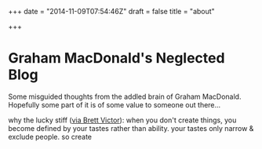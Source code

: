 +++
date = "2014-11-09T07:54:46Z"
draft = false
title = "about"

+++

Graham MacDonald's Neglected Blog
=================================

Some misguided thoughts from the addled brain of Graham MacDonald.  Hopefully some part of it is of some value to someone out there...

why the lucky stiff ([via Brett Victor](http://worrydream.com/#!/quotes)):
when you don't create things, you become defined by your tastes rather than ability. your tastes only narrow & exclude people. so create
